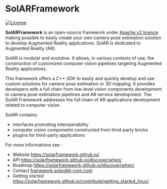 # SolARFramework

[![License](https://img.shields.io/github/license/SolARFramework/SolARFramework?style=flat-square&label=License)](https://www.apache.org/licenses/LICENSE-2.0)

**SolARFramework** is an open-source framework under [Apache v2 licence](https://www.apache.org/licenses/LICENSE-2.0) making possible to easily create your own camera pose estimation solution to develop Augmented Reality applications. SolAR is dedicated to Augmented Reality (AR).

SolAR is modular and evolutive. It allows, in various contexts of use, the construction of customized computer vision pipelines targeting Augmented Reality applications.

This framework offers a *C++ SDK* to easily and quickly develop and use custom solutions for camera pose estimation or 3D mapping. It provides developers with a full chain from low-level vision components development to camera pose estimation pipelines and AR service development. The SolAR Framework addresses the full chain of AR applications development related to computer vision.

SolAR contains:

- interfaces promoting interoperability
- computer vision components constructed from third-party bricks
- plugins for third-party applications


For more informations see : 

*   Website https://solarframework.github.io/
*   API https://solarframework.github.io/discover/when/
*   Roadmap https://solarframework.github.io/discover/when/
*   Contact framework.solar@b-com.com
*   Getting started https://solarframework.github.io/contribute/getting_started_linux/
